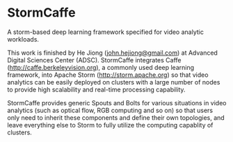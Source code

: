 # StormCaffe
A storm-based deep learning framework specified for video analytic workloads.

This work is finished by He Jiong (john.hejiong@gmail.com) at Advanced Digital Sciences Center (ADSC). StormCaffe integrates Caffe (http://caffe.berkeleyvision.org), a commonly used deep learning framework, into Apache Storm (http://storm.apache.org) so that video analytics can be easily deployed on clusters with a large number of nodes to provide high scalability and real-time processing capability.

StormCaffe provides generic Spouts and Bolts for various situations in video analytics (such as optical flow, RGB computing and so on) so that users only need to inherit these components and define their own topologies, and leave everything else to Storm to fully utilize the computing capablity of clusters.
